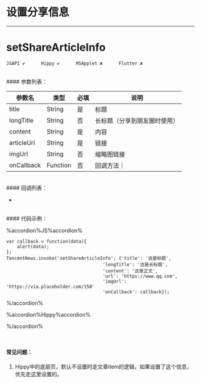 # 设置分享信息 
---
# setShareArticleInfo

```
JSAPI ✔      Hippy ✔      MSApplet ✘      Flutter ✘
```
<br>
#### 参数列表：

|参数名|类型|必填|说明|
|-|-|-|-|
|title|String|是|标题|
|longTitle|String|否|长标题（分享到朋友圈时使用）|
|content|String|是|内容|
|articleUrl|String|是|链接|
|imgUrl|String|否|缩略图链接|
|onCallback|Function|否|回调方法｜
<br>
#### 回调列表：

-

<br>
#### 代码示例：


%accordion%JS%accordion%

```
var callback = function(data){
    alert(data);
};
TencentNews.invoke('setShareArticleInfo', {'title': '这是标题',
                                    'longTitle': '这是长标题',
                                    'content': '这是正文',
                                    'url': 'https://www.qq.com',
                                    'imgUrl': 'https://via.placeholder.com/150'
                                    'onCallback': callback});

```

%/accordion%

%accordion%Hippy%accordion%

%/accordion%


<br>

#### 常见问题：

1. Hippy中的底层页，默认不设置时走文章item的逻辑，如果设置了这个信息，优先走这里设置的。

